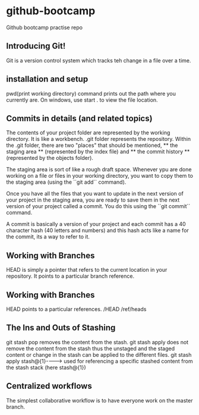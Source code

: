 # github-bootcamp
Github bootcamp practise repo

## Introducing Git!
Git is a version control system which tracks teh change in a file over a time.

## installation and setup
pwd(print working directory) command prints out the path where you currently are. On windows, use start . to view the file location.

## Commits in details (and related topics)
<p>The contents of your project folder are represented by the working directory. It is like a workbench. .git folder represents the repository. Within the .git folder, there are two "places" that should be mentioned, ** the staging area ** (represented by the index file) and ** the commit history ** (represented by the objects folder).</p>
<p>The staging area is sort of like a rough draft space. Whenever ypu are done working on a file or files in your working directory, you want to copy them to the staging area (using the ``git add`` command).</p>
<p>Once you have all the files that you want to update in the next version of your project in the staging area, you are ready to save them in the next version of your project called a commit. You do this using the ``git commit`` command.</p>
<p>A commit is basically a version of your project and each commit has a 40 character hash (40 letters and numbers) and this hash acts like a name for the commit, its a way to refer to it.</p>

## Working with Branches 
HEAD is simply a pointer that refers to the current location in your repository. It points to a particular branch reference.

## Working with Branches 
HEAD points to a particular references.
/HEAD
/ref/heads

## The Ins and Outs of Stashing
git stash pop removes the content from the stash. git stash apply does not remove the content from the stash thus the unstaged and the staged content or change in the stash can be applied to the different files.
git stash apply stash@{1}----> used for referencing a specific stashed content from the stash stack (here stash@{1})


## Centralized workflows
The simplest collaborative workflow is to have everyone work on the master branch.

